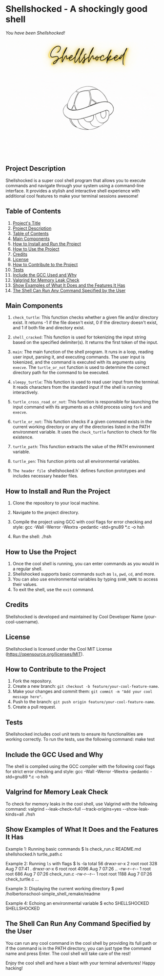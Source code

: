 # Shellshocked - A shockingly good shell

_You have been Shellshocked!_

![Shellshocked](https://github.com/TravisAdamson/holbertonschool-simple_shell/blob/ed3c9c65ff0cf911db1742f439367f6d0a8b79af/Shellshockedneon.gif)

## Project Description

Shellshocked is a super cool shell program that allows you to execute commands and navigate through your system using a command-line interface. It provides a stylish and interactive shell experience with additional cool features to make your terminal sessions awesome!

## Table of Contents
1. [Project's Title](#shellshocked---a-shockingly-good-shell)
2. [Project Description](#project-description)
3. [Table of Contents](#table-of-contents)
4. [Main Components](#main-components)
5. [How to Install and Run the Project](#how-to-install-and-run-the-project)
6. [How to Use the Project](#how-to-use-the-project)
7. [Credits](#credits)
8. [License](#license)
9. [How to Contribute to the Project](#how-to-contribute-to-the-project)
10. [Tests](#tests)
11. [Include the GCC Used and Why](#include-the-gcc-used-and-why)
12. [Valgrind for Memory Leak Check](#valgrind-for-memory-leak-check)
13. [Show Examples of What It Does and the Features It Has](#show-examples-of-what-it-does-and-the-features-it-has)
14. [The Shell Can Run Any Command Specified by the User](#the-shell-can-run-any-command-specified-by-the-user)

## Main Components

1. `check_turtle`: This function checks whether a given file and/or directory exist. It returns -1 if the file doesn't exist, 0 if the directory doesn't exist, and 1 if both file and directory exist.

2. `shell_cracked`: This function is used for tokenizing the input string based on the specified delimiter(s). It returns the first token of the input.

3. `main`: The main function of the shell program. It runs in a loop, reading user input, parsing it, and executing commands. The user input is tokenized, and the command is executed with its arguments using `execve`. The `turtle_or_not` function is used to determine the correct directory path for the command to be executed.

4. `sleepy_turtle`: This function is used to read user input from the terminal. It reads characters from the standard input if the shell is running interactively.

5. `turtle_cross_road_or_not`: This function is responsible for launching the input command with its arguments as a child process using `fork` and `execve`.

6. `turtle_or_not`: This function checks if a given command exists in the current working directory or any of the directories listed in the PATH environment variable. It uses the `check_turtle` function to check for file existence.

7. `turtle_path`: This function extracts the value of the PATH environment variable.

8. `turtle_pen`: This function prints out all environmental variables.

9. `The header file `shellshocked.h` defines function prototypes and includes necessary header files.

## How to Install and Run the Project
1. Clone the repository to your local machine.
2. Navigate to the project directory.
3. Compile the project using GCC with cool flags for error checking and style:
gcc -Wall -Werror -Wextra -pedantic -std=gnu89 *.c -o hsh

4. Run the shell:
./hsh

## How to Use the Project
1. Once the cool shell is running, you can enter commands as you would in a regular shell.
2. Shellshocked supports basic commands such as `ls`, `pwd`, `cd`, and more.
3. You can also use environmental variables by typing `$VAR_NAME` to access their values.
4. To exit the shell, use the `exit` command.

## Credits
Shellshocked is developed and maintained by Cool Developer Name (your-cool-username).

## License
Shellshocked is licensed under the Cool MIT License (https://opensource.org/licenses/MIT).

## How to Contribute to the Project
1. Fork the repository.
2. Create a new branch: `git checkout -b feature/your-cool-feature-name`.
3. Make your changes and commit them: `git commit -m "Add your cool message here"`.
4. Push to the branch: `git push origin feature/your-cool-feature-name`.
5. Create a pull request.

## Tests
Shellshocked includes cool unit tests to ensure its functionalities are working correctly. To run the tests, use the following command:
make test

## Include the GCC Used and Why
The shell is compiled using the GCC compiler with the following cool flags for strict error checking and style:
gcc -Wall -Werror -Wextra -pedantic -std=gnu89 *.c -o hsh

## Valgrind for Memory Leak Check
To check for memory leaks in the cool shell, use Valgrind with the following command:
valgrind --leak-check=full --track-origins=yes --show-leak-kinds=all ./hsh

## Show Examples of What It Does and the Features It Has
Example 1: Running basic commands
$ ls
check_run.c README.md shellshocked.h turtle_path.c

Example 2: Running `ls` with flags
$ ls -la
total 56
drwxr-xr-x 2 root root 328 Aug 7 07:41 .
drwxr-xr-x 6 root root 4096 Aug 7 07:26 ..
-rw-r--r-- 1 root root 686 Aug 7 07:26 check_run.c
-rw-r--r-- 1 root root 1188 Aug 7 07:26 check_turtle.c
...

Example 3: Displaying the current working directory
$ pwd
/holbertonschool-simple_shell_remake/readme

Example 4: Echoing an environmental variable
$ echo SHELLSHOCKED
SHELLSHOCKED

## The Shell Can Run Any Command Specified by the User
You can run any cool command in the cool shell by providing its full path or if the command is in the PATH directory, you can just type the command name and press Enter. The cool shell will take care of the rest!

Enjoy the cool shell and have a blast with your terminal adventures! Happy hacking!

